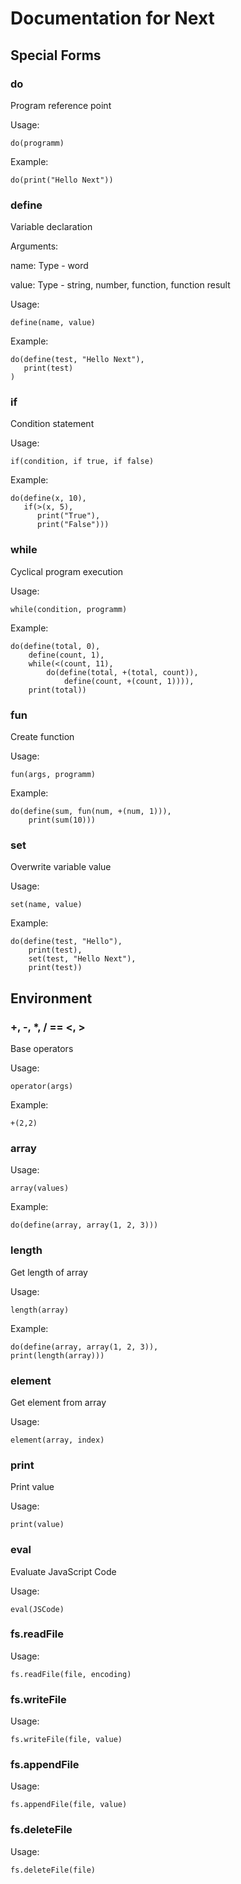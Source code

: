 # Documentation for Next

## Special Forms

### do

Program reference point

Usage:
```
do(programm)
```

Example:

```
do(print("Hello Next"))

```

### define

Variable declaration

Arguments:

name: Type - word

value: Type - string, number, function, function result

Usage:
```
define(name, value)

```
Example:
```
do(define(test, "Hello Next"),
   print(test)
)
```

### if

Condition statement

Usage:
```
if(condition, if true, if false)
```

Example:
```
do(define(x, 10),
   if(>(x, 5),
      print("True"),
      print("False")))
```

### while

Cyclical program execution

Usage:
```
while(condition, programm)
```

Example:
```
do(define(total, 0),
	define(count, 1),
	while(<(count, 11),
		do(define(total, +(total, count)),
			define(count, +(count, 1)))),
	print(total))
```

### fun

Create function

Usage:
```
fun(args, programm)
```

Example:
```
do(define(sum, fun(num, +(num, 1))),
	print(sum(10)))
```

### set 

Overwrite variable value

Usage:
```
set(name, value)
```

Example:
```
do(define(test, "Hello"),
	print(test),
	set(test, "Hello Next"),
	print(test))
```

## Environment

### +, -, *, / == <, >

Base operators

Usage:
```
operator(args)
```

Example:
```
+(2,2)
```

### array

Usage:
```
array(values)
```

Example:
```
do(define(array, array(1, 2, 3)))
```

### length

Get length of array

Usage:
```
length(array)
```

Example:
```
do(define(array, array(1, 2, 3)),
print(length(array)))
```

### element

Get element from array

Usage:
```
element(array, index)
```

### print

Print value

Usage:
```
print(value)
```

### eval

Evaluate JavaScript Code

Usage:
```
eval(JSCode)
```

### fs.readFile

Usage:
```
fs.readFile(file, encoding)
```

### fs.writeFile

Usage:
```
fs.writeFile(file, value)
```

### fs.appendFile

Usage:
```
fs.appendFile(file, value)
```

### fs.deleteFile

Usage:
```
fs.deleteFile(file)
```